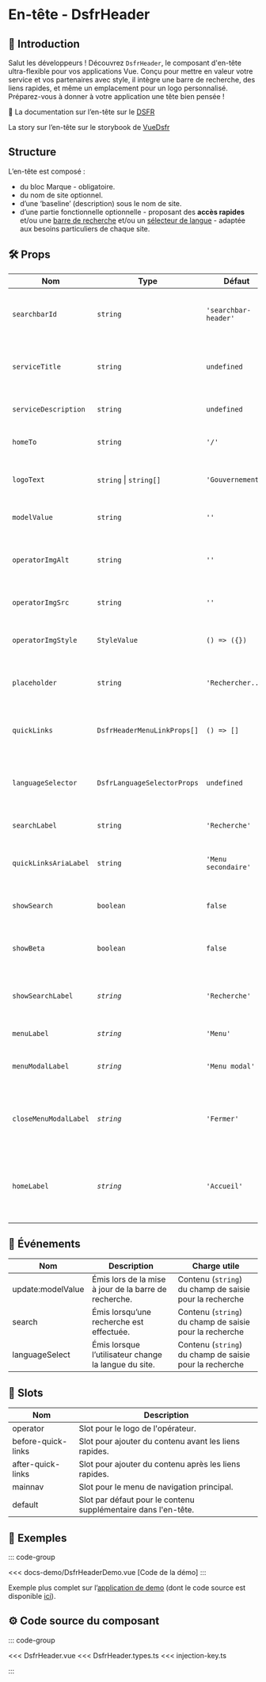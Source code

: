 # En-tête - DsfrHeader

## 🌟 Introduction

Salut les développeurs ! Découvrez `DsfrHeader`, le composant d'en-tête ultra-flexible pour vos applications Vue. Conçu pour mettre en valeur votre service et vos partenaires avec style, il intègre une barre de recherche, des liens rapides, et même un emplacement pour un logo personnalisé. Préparez-vous à donner à votre application une tête bien pensée !

🏅 La documentation sur l’en-tête sur le [DSFR](https://www.systeme-de-design.gouv.fr/elements-d-interface/composants/en-tete)

<VIcon name="vi-file-type-storybook" /> La story sur l’en-tête sur le storybook de [VueDsfr](https://storybook.vue-ds.fr/?path=/docs/composants-dsfrheader--docs)

## Structure

L’en-tête est composé :

- du bloc Marque - obligatoire.
- du nom de site optionnel.
- d’une ‘baseline’ (description) sous le nom de site.
- d’une partie fonctionnelle optionnelle - proposant des **accès rapides** et/ou une [barre de recherche](/composants/DsfrSearchBar) et/ou un [sélecteur de langue](/composants/DsfrLanguageSelector) - adaptée aux besoins particuliers de chaque site.

## 🛠️ Props

| Nom                   | Type                        | Défaut               | Obligatoire | Description                                                                           |
|-----------------------|-----------------------------|----------------------|-------------|---------------------------------------------------------------------------------------|
| `searchbarId`         | `string`                    | `'searchbar-header'` |             | valeur de l’attribut `id` de l’input de la [searchbar](/composants/DsfrSearchBar.md). |
| `serviceTitle`        | `string`                    | `undefined`          |             | Titre du service affiché dans l'en-tête.                                              |
| `serviceDescription`  | `string`                    | `undefined`          |             | Description courte du service.                                                        |
| `homeTo`              | `string`                    | `'/'`                |             | Lien de la page d'accueil.                                                            |
| `logoText`            | `string` \| `string[]`      | `'Gouvernement'`     |             | Texte ou texte alternatif du logo.                                                    |
| `modelValue`          | `string`                    | `''`                 |             | Valeur pour la barre de recherche.                                                    |
| `operatorImgAlt`      | `string`                    | `''`                 |             | Texte alternatif pour l'image de l'opérateur.                                         |
| `operatorImgSrc`      | `string`                    | `''`                 |             | Source de l'image de l'opérateur.                                                     |
| `operatorImgStyle`    | `StyleValue`                | `() => ({})`         |             | Style CSS pour l'image de l'opérateur.                                                |
| `placeholder`         | `string`                    | `'Rechercher...'`    |             | Placeholder pour la barre de recherche.                                               |
| `quickLinks`          | `DsfrHeaderMenuLinkProps[]` | `() => []`           |             | Liens rapides à afficher dans l'en-tête.                                              |
| `languageSelector`    | `DsfrLanguageSelectorProps` | `undefined`          |             | Liens rapides à afficher dans l'en-tête.                                              |
| `searchLabel`         | `string`                    | `'Recherche'`        |             | Label pour la barre de recherche.                                                     |
| `quickLinksAriaLabel` | `string`                    | `'Menu secondaire'`  |             | Label ARIA pour les liens rapides.                                                    |
| `showSearch`          | `boolean`                   | `false`              |             | Affiche ou non la barre de recherche.                                                 |
| `showBeta`            | `boolean`                   | `false`              |             | Affiche ou non l'indicateur BETA.                                                     |
| `showSearchLabel`     | *`string`*                  | `'Recherche'`        |             | Label du bouton pour afficher la recherche.                                           |
| `menuLabel`           | *`string`*                  | `'Menu'`             |             | Label du menu.                                                                        |
| `menuModalLabel`      | *`string`*                  | `'Menu modal'`       |             | Label du menu en mode modal.                                                          |
| `closeMenuModalLabel` | *`string`*                  | `'Fermer'`           |             | Label du bouton de fermeture du menu en mode modal.                                   |
| `homeLabel`           | *`string`*                  | `'Accueil'`          |             | Label de l'accueil composant le titre du lien présentant le service.                  |

## 📡 Événements

| Nom               | Description                                      | Charge utile |
|-------------------|--------------------------------------------------| ---- |
| update:modelValue | Émis lors de la mise à jour de la barre de recherche. | Contenu (`string`) du champ de saisie pour la recherche |
| search            | Émis lorsqu’une recherche est effectuée.         | Contenu (`string`) du champ de saisie pour la recherche |
| languageSelect            | Émis lorsque l’utilisateur change la langue du site.         | Contenu (`string`) du champ de saisie pour la recherche |

## 🧩 Slots

| Nom                  | Description                                                    |
|----------------------|----------------------------------------------------------------|
| operator             | Slot pour le logo de l'opérateur.                        |
| before-quick-links   | Slot pour ajouter du contenu avant les liens rapides.          |
| after-quick-links    | Slot pour ajouter du contenu après les liens rapides.          |
| mainnav              | Slot pour le menu de navigation principal.               |
| default              | Slot par défaut pour le contenu supplémentaire dans l'en-tête. |

## 📝 Exemples

::: code-group

<Story data-title="Démo" min-h="400px">
  <DsfrHeaderDemo />
</Story>

<<< docs-demo/DsfrHeaderDemo.vue [Code de la démo]
:::

Exemple plus complet sur l’[application de demo](https://demo.vue-ds.fr/) (dont le code source est disponible [ici](https://github.com/dnum-mi/vue-dsfr/tree/main/demo-app)).

## ⚙️ Code source du composant

::: code-group

<<< DsfrHeader.vue
<<< DsfrHeader.types.ts
<<< injection-key.ts

:::

<script setup lang="ts">
import DsfrHeaderDemo from './docs-demo/DsfrHeaderDemo.vue'
</script>

